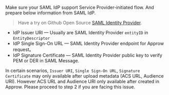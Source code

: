 <IntegrationDetailCard title="Create SAML IdP">

Make sure your SAML IdP support Service Provider-initiated flow. And prepare below information from SAML IdP.

> Have a try on Github Open Source [SAML Identity Provider](https://github.com/mcguinness/saml-idp).

- IdP Issuer URI — Usually are SAML Identity Provider `entityID`  in `EntityDescriptor`
- IdP Single Sign-On URL — SAML Identity Provider endpoint for Approw request。
- IdP Signature Certificate — SAML Identity Provider public key to verify PEM or DER in SAML Message.

In certain scenarios, `Issuer URI`, `Single Sign-On URL`, `Signature Certificate` may only available after upload metadata (ACS URL, Audience URI). However ACS URL and Audience URI only available after created in Approw. Please proceed to step 2 if you are facing this issue.


</IntegrationDetailCard>